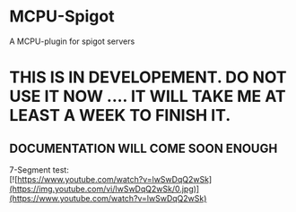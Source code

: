 # MCPU-Spigot
A MCPU-plugin for spigot servers

# THIS IS IN DEVELOPEMENT. DO NOT USE IT NOW .... IT WILL TAKE ME AT LEAST A WEEK TO FINISH IT.

## DOCUMENTATION WILL COME SOON ENOUGH


7-Segment test:<br/>
[![https://www.youtube.com/watch?v=lwSwDqQ2wSk](https://img.youtube.com/vi/lwSwDqQ2wSk/0.jpg)](https://www.youtube.com/watch?v=lwSwDqQ2wSk)

